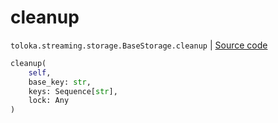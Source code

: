 # cleanup
`toloka.streaming.storage.BaseStorage.cleanup` | [Source code](https://github.com/Toloka/toloka-kit/blob/v1.2.1/src/streaming/storage.py#L37)

```python
cleanup(
    self,
    base_key: str,
    keys: Sequence[str],
    lock: Any
)
```

